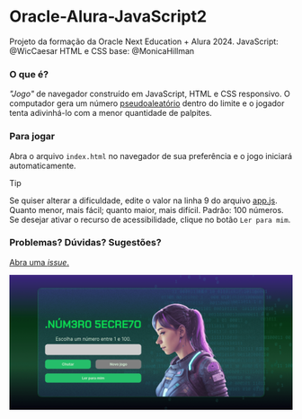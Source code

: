 # Oracle-Alura-JavaScript2

Projeto da formação da Oracle Next Education + Alura 2024.
JavaScript: @WicCaesar
HTML e CSS base: @MonicaHillman

### O que é?
*"Jogo"* de navegador construído em JavaScript, HTML e CSS responsivo.
O computador gera um número [pseudoaleatório](https://pt.wikipedia.org/wiki/Pseudoaleatoriedade) dentro do limite e o jogador tenta adivinhá-lo com a menor quantidade de palpites.

### Para jogar
Abra o arquivo `index.html` no navegador de sua preferência e o jogo iniciará automaticamente.
> [!TIP]
> Se quiser alterar a dificuldade, edite o valor na linha 9 do arquivo [app.js](app.js). Quanto menor, mais fácil; quanto maior, mais difícil. Padrão: 100 números.
> Se desejar ativar o recurso de acessibilidade, clique no botão `Ler para mim`.

### Problemas? Dúvidas? Sugestões?
[Abra uma *issue*.](https://github.com/WicCaesar/Oracle-Alura-JavaScript2/issues)

![Tela inicial](OracleAluraJavaScript2-WicCaesar.png)
